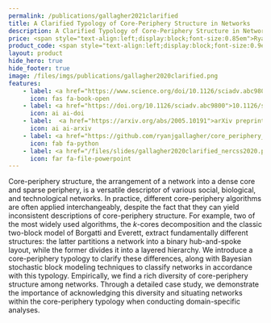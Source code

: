 ```yaml
---
permalink: /publications/gallagher2021clarified
title: A Clarified Typology of Core-Periphery Structure in Networks
description: A Clarified Typology of Core-Periphery Structure in Networks
price: <span style="text-align:left;display:block;font-size:0.85em">Ryan J. Gallagher, Jean-Gabriel Young, Brooke Foucault Welles</span>
product_code: <span style="text-align:left;display:block;font-size:0.9em">Science Advances, 2021</span>
layout: product
hide_hero: true
hide_footer: true
image: /files/imgs/publications/gallagher2020clarified.png
features:
    - label: <a href="https://www.science.org/doi/10.1126/sciadv.abc9800">Journal article (open access)</a>
      icon: fas fa-book-open
    - label: <a href="https://doi.org/10.1126/sciadv.abc9800">10.1126/sciadv.abc9800</a>
      icon: ai ai-doi
    - label:  <a href="https://arxiv.org/abs/2005.10191">arXiv preprint (open access)</a>
      icon: ai ai-arxiv
    - label: <a href="https://github.com/ryanjgallagher/core_periphery_sbm">Bayesian core-periphery modeling code</a>
      icon: fab fa-python
    - label: <a href="/files/slides/gallagher2020clarified_nercss2020.pdf">Slides</a>
      icon: far fa-file-powerpoint
---
```


Core-periphery structure, the arrangement of a network into a dense core and sparse periphery, is a versatile descriptor of various social, biological, and technological networks. In practice, different core-periphery algorithms are often applied interchangeably, despite the fact that they can yield inconsistent descriptions of core-periphery structure. For example, two of the most widely used algorithms, the *k*-cores decomposition and the classic two-block model of Borgatti and Everett, extract fundamentally different structures: the latter partitions a network into a binary hub-and-spoke layout, while the former divides it into a layered hierarchy. We introduce a core-periphery typology to clarify these differences, along with Bayesian stochastic block modeling techniques to classify networks in accordance with this typology. Empirically, we find a rich diversity of core-periphery structure among networks. Through a detailed case study, we demonstrate the importance of acknowledging this diversity and situating networks within the core-periphery typology when conducting domain-specific analyses.
